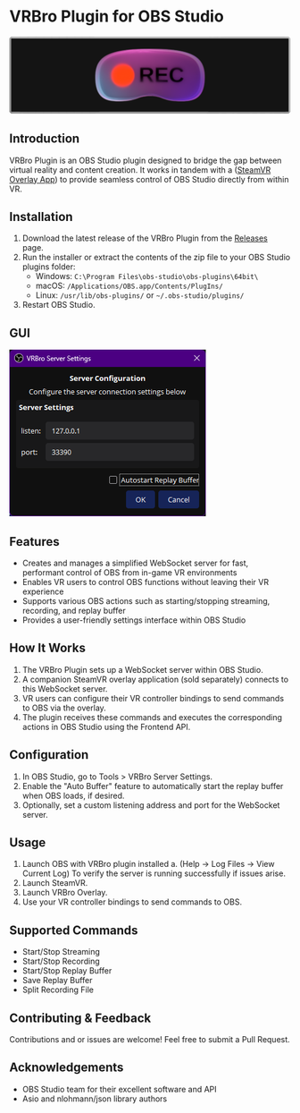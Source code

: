 # VRBro Plugin for OBS Studio

![VRBro Banner](assets/VRBro_banner.png)

## Introduction

VRBro Plugin is an OBS Studio plugin designed to bridge the gap between virtual reality and content creation. 
It works in tandem with a ([SteamVR Overlay App](https://github.com/99oblivius/VRBro-Overlay)) to provide seamless control of OBS Studio directly from within VR.

## Installation

1. Download the latest release of the VRBro Plugin from the [Releases](https://github.com/99oblivius/VRBro-plugin/releases) page.
2. Run the installer or extract the contents of the zip file to your OBS Studio plugins folder:
   - Windows: `C:\Program Files\obs-studio\obs-plugins\64bit\`
   - macOS: `/Applications/OBS.app/Contents/PlugIns/`
   - Linux: `/usr/lib/obs-plugins/` or `~/.obs-studio/plugins/`
3. Restart OBS Studio.

## GUI

![VRBro GUI](assets/VRBro_Server_Settings.png)

## Features

- Creates and manages a simplified WebSocket server for fast, performant control of OBS from in-game VR environments
- Enables VR users to control OBS functions without leaving their VR experience
- Supports various OBS actions such as starting/stopping streaming, recording, and replay buffer
- Provides a user-friendly settings interface within OBS Studio

## How It Works

1. The VRBro Plugin sets up a WebSocket server within OBS Studio.
2. A companion SteamVR overlay application (sold separately) connects to this WebSocket server.
3. VR users can configure their VR controller bindings to send commands to OBS via the overlay.
4. The plugin receives these commands and executes the corresponding actions in OBS Studio using the Frontend API.

## Configuration

1. In OBS Studio, go to Tools > VRBro Server Settings.
2. Enable the "Auto Buffer" feature to automatically start the replay buffer when OBS loads, if desired.
3. Optionally, set a custom listening address and port for the WebSocket server.

## Usage

1. Launch OBS with VRBro plugin installed 
   a. (Help -> Log Files -> View Current Log) To verify the server is running successfully if issues arise. 
2. Launch SteamVR.
3. Launch VRBro Overlay.
4. Use your VR controller bindings to send commands to OBS.

## Supported Commands

- Start/Stop Streaming
- Start/Stop Recording
- Start/Stop Replay Buffer
- Save Replay Buffer
- Split Recording File

## Contributing & Feedback

Contributions and or issues are welcome! Feel free to submit a Pull Request.

## Acknowledgements

- OBS Studio team for their excellent software and API
- Asio and nlohmann/json library authors
